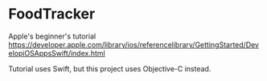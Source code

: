# FoodTracker
Apple's beginner's tutorial
https://developer.apple.com/library/ios/referencelibrary/GettingStarted/DevelopiOSAppsSwift/index.html

Tutorial uses Swift, but this project uses Objective-C instead.
